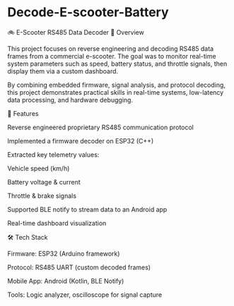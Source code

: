 # Decode-E-scooter-Battery
🚲 E-Scooter RS485 Data Decoder
📌 Overview

This project focuses on reverse engineering and decoding RS485 data frames from a commercial e-scooter. The goal was to monitor real-time system parameters such as speed, battery status, and throttle signals, then display them via a custom dashboard.

By combining embedded firmware, signal analysis, and protocol decoding, this project demonstrates practical skills in real-time systems, low-latency data processing, and hardware debugging.

🔧 Features

Reverse engineered proprietary RS485 communication protocol

Implemented a firmware decoder on ESP32 (C++)

Extracted key telemetry values:

Vehicle speed (km/h)

Battery voltage & current

Throttle & brake signals

Supported BLE notify to stream data to an Android app

Real-time dashboard visualization

🛠️ Tech Stack

Firmware: ESP32 (Arduino framework)

Protocol: RS485 UART (custom decoded frames)

Mobile App: Android (Kotlin, BLE Notify)

Tools: Logic analyzer, oscilloscope for signal capture
